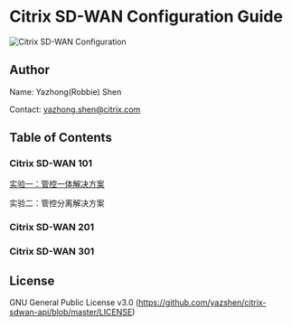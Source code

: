 # Citrix SD-WAN Configuration Guide
![Citrix SD-WAN Configuration](https://www.citrix.com/content/dam/citrix61/en_us/images/graphics/infographics/sd-wan-product-breakdown.png)

## Author
Name: Yazhong(Robbie) Shen

Contact: yazhong.shen@citrix.com

## Table of Contents
### Citrix SD-WAN 101

[实验一：管控一体解决方案](https://github.com/yazshen/citrix-sdwan-configuration/blob/master/citrix-sdwan-101-lab01.md)

实验二：管控分离解决方案

### Citrix SD-WAN 201

### Citrix SD-WAN 301

## License
GNU General Public License v3.0
(https://github.com/yazshen/citrix-sdwan-api/blob/master/LICENSE)
